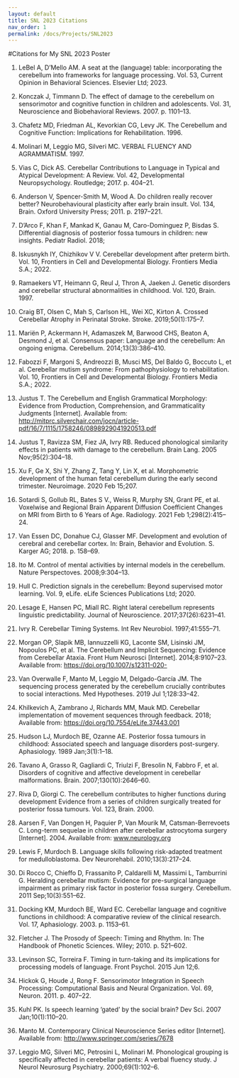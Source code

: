 ```yaml
---
layout: default
title: SNL 2023 Citations
nav_order: 1
permalink: /docs/Projects/SNL2023
---
```

#Citations for My SNL 2023 Poster

1.	LeBel A, D’Mello AM. A seat at the (language) table: incorporating the cerebellum into frameworks for language processing. Vol. 53, Current Opinion in Behavioral Sciences. Elsevier Ltd; 2023. 

2.	Konczak J, Timmann D. The effect of damage to the cerebellum on sensorimotor and cognitive function in children and adolescents. Vol. 31, Neuroscience and Biobehavioral Reviews. 2007. p. 1101–13. 

3.	Chafetz MD, Friedman AL, Kevorkian CG, Levy JK. The Cerebellum and Cognitive Function: Implications for Rehabilitation. 1996. 

4.	Molinari M, Leggio MG, Silveri MC. VERBAL FLUENCY AND AGRAMMATISM. 1997. 

5.	Vias C, Dick AS. Cerebellar Contributions to Language in Typical and Atypical Development: A Review. Vol. 42, Developmental Neuropsychology. Routledge; 2017. p. 404–21. 

6.	Anderson V, Spencer-Smith M, Wood A. Do children really recover better? Neurobehavioural plasticity after early brain insult. Vol. 134, Brain. Oxford University Press; 2011. p. 2197–221. 

7.	D’Arco F, Khan F, Mankad K, Ganau M, Caro-Dominguez P, Bisdas S. Differential diagnosis of posterior fossa tumours in children: new insights. Pediatr Radiol. 2018; 

8.	Iskusnykh IY, Chizhikov V V. Cerebellar development after preterm birth. Vol. 10, Frontiers in Cell and Developmental Biology. Frontiers Media S.A.; 2022. 

9.	Ramaekers VT, Heimann G, Reul J, Thron A, Jaeken J. Genetic disorders and cerebellar structural abnormalities in childhood. Vol. 120, Brain. 1997. 

10.	Craig BT, Olsen C, Mah S, Carlson HL, Wei XC, Kirton A. Crossed Cerebellar Atrophy in Perinatal Stroke. Stroke. 2019;50(1):175–7. 

11.	Mariën P, Ackermann H, Adamaszek M, Barwood CHS, Beaton A, Desmond J, et al. Consensus paper: Language and the cerebellum: An ongoing enigma. Cerebellum. 2014;13(3):386–410. 

12.	Fabozzi F, Margoni S, Andreozzi B, Musci MS, Del Baldo G, Boccuto L, et al. Cerebellar mutism syndrome: From pathophysiology to rehabilitation. Vol. 10, Frontiers in Cell and Developmental Biology. Frontiers Media S.A.; 2022. 

13.	Justus T. The Cerebellum and English Grammatical Morphology: Evidence from Production, Comprehension, and Grammaticality Judgments [Internet]. Available from: http://mitprc.silverchair.com/jocn/article-pdf/16/7/1115/1758246/0898929041920513.pdf

14.	Justus T, Ravizza SM, Fiez JA, Ivry RB. Reduced phonological similarity effects in patients with damage to the cerebellum. Brain Lang. 2005 Nov;95(2):304–18. 

15.	Xu F, Ge X, Shi Y, Zhang Z, Tang Y, Lin X, et al. Morphometric development of the human fetal cerebellum during the early second trimester. Neuroimage. 2020 Feb 15;207. 

16.	Sotardi S, Gollub RL, Bates S V., Weiss R, Murphy SN, Grant PE, et al. Voxelwise and Regional Brain Apparent Diffusion Coefficient Changes on MRI from Birth to 6 Years of Age. Radiology. 2021 Feb 1;298(2):415–24. 

17.	Van Essen DC, Donahue CJ, Glasser MF. Development and evolution of cerebral and cerebellar cortex. In: Brain, Behavior and Evolution. S. Karger AG; 2018. p. 158–69. 

18.	Ito M. Control of mental activities by internal models in the cerebellum. Nature Perspectoves. 2008;9:304–13. 

19.	Hull C. Prediction signals in the cerebellum: Beyond supervised motor learning. Vol. 9, eLife. eLife Sciences Publications Ltd; 2020. 

20.	Lesage E, Hansen PC, Miall RC. Right lateral cerebellum represents linguistic predictability. Journal of Neuroscience. 2017;37(26):6231–41. 

21.	Ivry R. Cerebellar Timing Systems. Int Rev Neurobiol. 1997;41:555–71. 

22.	Morgan OP, Slapik MB, Iannuzzelli KG, Laconte SM, Lisinski JM, Nopoulos PC, et al. The Cerebellum and Implicit Sequencing: Evidence from Cerebellar Ataxia. Front Hum Neurosci [Internet]. 2014;8:9107–23. Available from: https://doi.org/10.1007/s12311-020-

23.	Van Overwalle F, Manto M, Leggio M, Delgado-García JM. The sequencing process generated by the cerebellum crucially contributes to social interactions. Med Hypotheses. 2019 Jul 1;128:33–42. 

24.	Khilkevich A, Zambrano J, Richards MM, Mauk MD. Cerebellar implementation of movement sequences through feedback. 2018; Available from: https://doi.org/10.7554/eLife.37443.001

25.	Hudson LJ, Murdoch BE, Ozanne AE. Posterior fossa tumours in childhood: Associated speech and language disorders post-surgery. Aphasiology. 1989 Jan;3(1):1–18. 

26.	Tavano A, Grasso R, Gagliardi C, Triulzi F, Bresolin N, Fabbro F, et al. Disorders of cognitive and affective development in cerebellar malformations. Brain. 2007;130(10):2646–60. 

27.	Riva D, Giorgi C. The cerebellum contributes to higher functions during development Evidence from a series of children surgically treated for posterior fossa tumours. Vol. 123, Brain. 2000. 

28.	Aarsen F, Van Dongen H, Paquier P, Van Mourik M, Catsman-Berrevoets C. Long-term sequelae in children after cerebellar astrocytoma surgery [Internet]. 2004. Available from: www.neurology.org

29.	Lewis F, Murdoch B. Language skills following risk-adapted treatment for medulloblastoma. Dev Neurorehabil. 2010;13(3):217–24. 

30.	Di Rocco C, Chieffo D, Frassanito P, Caldarelli M, Massimi L, Tamburrini G. Heralding cerebellar mutism: Evidence for pre-surgical language impairment as primary risk factor in posterior fossa surgery. Cerebellum. 2011 Sep;10(3):551–62. 

31.	Docking KM, Murdoch BE, Ward EC. Cerebellar language and cognitive functions in childhood: A comparative review of the clinical research. Vol. 17, Aphasiology. 2003. p. 1153–61. 

32.	Fletcher J. The Prosody of Speech: Timing and Rhythm. In: The Handbook of Phonetic Sciences. Wiley; 2010. p. 521–602. 

33.	Levinson SC, Torreira F. Timing in turn-taking and its implications for processing models of language. Front Psychol. 2015 Jun 12;6. 

34.	Hickok G, Houde J, Rong F. Sensorimotor Integration in Speech Processing: Computational Basis and Neural Organization. Vol. 69, Neuron. 2011. p. 407–22. 

35.	Kuhl PK. Is speech learning ‘gated’ by the social brain? Dev Sci. 2007 Jan;10(1):110–20. 

36.	Manto M. Contemporary Clinical Neuroscience Series editor [Internet]. Available from: http://www.springer.com/series/7678

37.	Leggio MG, Silveri MC, Petrosini L, Molinari M. Phonological grouping is specifically affected in cerebellar patients: A verbal fluency study. J Neurol Neurosurg Psychiatry. 2000;69(1):102–6. 
